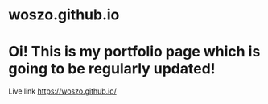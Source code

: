 # woszo.github.io
<h1> Oi! This is my portfolio page which is going to be regularly updated! </h1>

Live link https://woszo.github.io/


